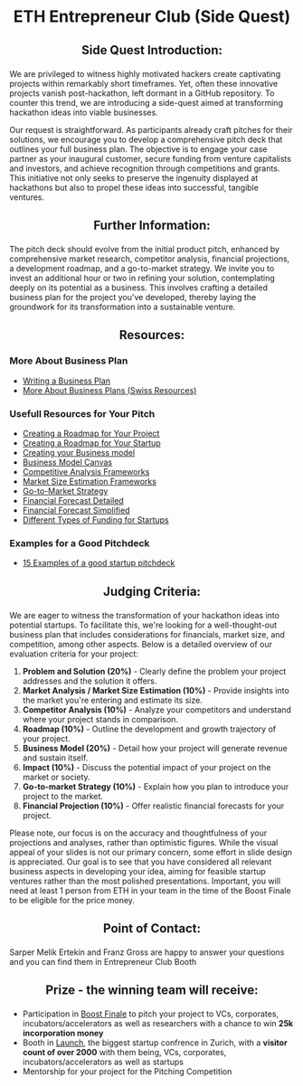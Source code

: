# <p align="center"> ETH Entrepreneur Club (Side Quest) </p>

## <p align="center"> Side Quest Introduction: </p>

We are privileged to witness highly motivated hackers create captivating projects within remarkably short timeframes. Yet, often these innovative projects vanish post-hackathon, left dormant in a GitHub repository. To counter this trend, we are introducing a side-quest aimed at transforming hackathon ideas into viable businesses.

Our request is straightforward. As participants already craft pitches for their solutions, we encourage you to develop a comprehensive pitch deck that outlines your full business plan. The objective is to engage your case partner as your inaugural customer, secure funding from venture capitalists and investors, and achieve recognition through competitions and grants. This initiative not only seeks to preserve the ingenuity displayed at hackathons but also to propel these ideas into successful, tangible ventures.

## <p align="center"> Further Information: </p>

The pitch deck should evolve from the initial product pitch, enhanced by comprehensive market research, competitor analysis, financial projections, a development roadmap, and a go-to-market strategy. We invite you to invest an additional hour or two in refining your solution, contemplating deeply on its potential as a business. This involves crafting a detailed business plan for the project you've developed, thereby laying the groundwork for its transformation into a sustainable venture.

##  <p align="center"> Resources: </p>
### More About Business Plan ###
- [Writing a Business Plan](https://www.forbes.com/advisor/business/how-to-write-a-business-plan/)
- [More About Business Plans (Swiss Resources)](https://www.kmu.admin.ch/kmu/en/home/concrete-know-how/setting-up-sme/starting-business/first-step/well-planned-start-up/business-plan.html)
  
### Usefull Resources for Your Pitch  ###
- [Creating a Roadmap for Your Project](https://kissflow.com/project/project-roadmap/)
- [Creating a Roadmap for Your Startup](https://yojji.io/blog/roadmap-startup-guide-examples)
- [Creating your Business model](https://www.aha.io/roadmapping/guide/product-strategy/what-are-some-examples-of-a-business-model)
- [Business Model Canvas](https://www.strategyzer.com/library/the-business-model-canvas)
- [Competitive Analysis Frameworks](https://www.similarweb.com/blog/research/market-research/competitor-analysis-frameworks/)
- [Market Size Estimation Frameworks](https://www.b2binternational.com/research/methods/faq/how-do-i-estimate-a-market-size/)
- [Go-to-Market Strategy](https://asana.com/resources/go-to-market-gtm-strategy)
- [Financial Forecast Detailed](https://www.indeed.com/career-advice/career-development/financial-projection-startup)
- [Financial Forecast Simplified](https://www.uschamber.com/co/run/finance/financial-forecast-for-business-plan)
- [Different Types of Funding for Startups](https://www.startups.com/library/expert-advice/5-types-startup-funding)

### Examples for a Good Pitchdeck ###
- [15 Examples of a good startup pitchdeck](https://pitch.com/blog/15-great-pitch-decks-from-successful-startups)

## <p align="center"> Judging Criteria: </p>

We are eager to witness the transformation of your hackathon ideas into potential startups. To facilitate this, we're looking for a well-thought-out business plan that includes considerations for financials, market size, and competition, among other aspects. Below is a detailed overview of our evaluation criteria for your project:

1. **Problem and Solution (20%)** - Clearly define the problem your project addresses and the solution it offers.
2. **Market Analysis / Market Size Estimation (10%)** - Provide insights into the market you're entering and estimate its size.
3. **Competitor Analysis (10%)** - Analyze your competitors and understand where your project stands in comparison.
4. **Roadmap (10%)** - Outline the development and growth trajectory of your project.
5. **Business Model (20%)** - Detail how your project will generate revenue and sustain itself.
6. **Impact (10%)** - Discuss the potential impact of your project on the market or society.
7. **Go-to-market Strategy (10%)** - Explain how you plan to introduce your project to the market.
8. **Financial Projection (10%)** - Offer realistic financial forecasts for your project.

Please note, our focus is on the accuracy and thoughtfulness of your projections and analyses, rather than optimistic figures. While the visual appeal of your slides is not our primary concern, some effort in slide design is appreciated. Our goal is to see that you have considered all relevant business aspects in developing your idea, aiming for feasible startup ventures rather than the most polished presentations. Important, you will need at least 1 person from ETH in your team in the time of the Boost Finale to be eligible for the price money.

## <p align="center"> Point of Contact: </p>

Sarper Melik Ertekin and Franz Gross are happy to answer your questions and you can find them in Entrepreneur Club Booth


## <p align="center"> Prize - the winning team will receive: </p>

- Participation in [Boost Finale](https://www.entrepreneur-club.org/events/boost) to pitch your project to VCs, corporates, incubators/accelerators as well as researchers with a chance to win **25k incorporation money**
- Booth in [Launch](https://www.launch-startup.ch/), the biggest startup confrence in Zurich, with a **visitor count of over 2000** with them being, VCs, corporates, incubators/accelerators as well as startups
- Mentorship for your project for the Pitching Competition
